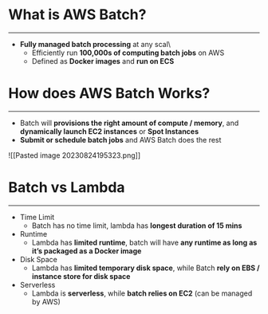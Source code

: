 # What is AWS Batch?
---

* **Fully managed batch processing** at any scal\
	* Efficiently run **100,000s of computing batch jobs** on AWS
	* Defined as **Docker images** and **run on ECS**

# How does AWS Batch Works?
---

* Batch will **provisions the right amount of compute / memory**, and **dynamically launch EC2 instances** or **Spot Instances**
* **Submit or schedule batch jobs** and AWS Batch does the rest

![[Pasted image 20230824195323.png]]

# Batch vs Lambda
---

* Time Limit
	* Batch has no time limit, lambda has **longest duration of 15 mins**
* Runtime
	* Lambda has **limited runtime**, batch will have **any runtime as long as it’s packaged as a Docker image**
* Disk Space
	* Lambda has **limited temporary disk space**, while Batch **rely on EBS / instance store for disk space**
* Serverless
	* Lambda is **serverless**, while **batch relies on EC2** (can be managed by AWS)